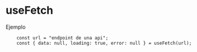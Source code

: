 # useFetch

Ejemplo
```
    const url = "endpoint de una api";
    const { data: null, loading: true, error: null } = useFetch(url);

```